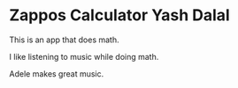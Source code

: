 # Zappos Calculator Yash Dalal

This is an app that does math. 

I like listening to music while doing math.

Adele makes great music.
